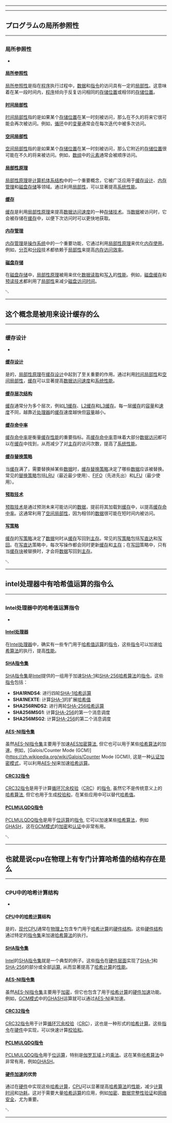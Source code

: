 # 
___
___
## プログラムの局所参照性
___
## 
### 局所参照性
- 

#### [局所参照性](https://zh.wikipedia.org/wiki/局所参照性)

[局所参照性](https://zh.wikipedia.org/wiki/局所参照性)是指在[程序](https://zh.wikipedia.org/wiki/程序)执行过程中，[数据](https://zh.wikipedia.org/wiki/数据)和[指令](https://zh.wikipedia.org/wiki/指令)的访问具有一定的[局部性](https://zh.wikipedia.org/wiki/局部性)。这意味着在某一段时间内，[程序](https://zh.wikipedia.org/wiki/程序)倾向于反复访问相同的[存储位置](https://zh.wikipedia.org/wiki/存储位置)或相邻的[存储位置](https://zh.wikipedia.org/wiki/存储位置)。

#### [时间局部性](https://zh.wikipedia.org/wiki/时间局部性)

[时间局部性](https://zh.wikipedia.org/wiki/时间局部性)指的是如果某个[存储位置](https://zh.wikipedia.org/wiki/存储位置)在某一时刻被访问，那么在不久的将来它很可能会再次被访问。例如，[循环](https://zh.wikipedia.org/wiki/循环)中的[变量](https://zh.wikipedia.org/wiki/变量)通常会在每次迭代中被多次访问。

#### [空间局部性](https://zh.wikipedia.org/wiki/空间局部性)

[空间局部性](https://zh.wikipedia.org/wiki/空间局部性)指的是如果某个[存储位置](https://zh.wikipedia.org/wiki/存储位置)在某一时刻被访问，那么它附近的[存储位置](https://zh.wikipedia.org/wiki/存储位置)很可能在不久的将来被访问。例如，[数组](https://zh.wikipedia.org/wiki/数组)中的[元素](https://zh.wikipedia.org/wiki/元素)通常会被顺序访问。

#### [局部性原理](https://zh.wikipedia.org/wiki/局部性原理)

[局部性原理](https://zh.wikipedia.org/wiki/局部性原理)是[计算机体系结构](https://zh.wikipedia.org/wiki/计算机体系结构)中的一个重要概念，它被广泛应用于[缓存设计](https://zh.wikipedia.org/wiki/缓存设计)、[内存管理](https://zh.wikipedia.org/wiki/内存管理)和[磁盘存储](https://zh.wikipedia.org/wiki/磁盘存储)等领域。通过利用[局部性](https://zh.wikipedia.org/wiki/局部性)，可以显著提高[系统性能](https://zh.wikipedia.org/wiki/系统性能)。

#### [缓存](https://zh.wikipedia.org/wiki/缓存)

[缓存](https://zh.wikipedia.org/wiki/缓存)是利用[局部性原理](https://zh.wikipedia.org/wiki/局部性原理)来提高[数据访问速度](https://zh.wikipedia.org/wiki/数据访问速度)的一种[存储技术](https://zh.wikipedia.org/wiki/存储技术)。当[数据](https://zh.wikipedia.org/wiki/数据)被访问时，它会被存储在[缓存](https://zh.wikipedia.org/wiki/缓存)中，以便下次访问时可以更快地获取。

#### [内存管理](https://zh.wikipedia.org/wiki/内存管理)

[内存管理](https://zh.wikipedia.org/wiki/内存管理)是[操作系统](https://zh.wikipedia.org/wiki/操作系统)中的一个重要功能，它通过利用[局部性原理](https://zh.wikipedia.org/wiki/局部性原理)来优化[内存使用](https://zh.wikipedia.org/wiki/内存使用)。例如，[分页](https://zh.wikipedia.org/wiki/分页)和[分段](https://zh.wikipedia.org/wiki/分段)技术都依赖于[局部性](https://zh.wikipedia.org/wiki/局部性)来提高[内存访问效率](https://zh.wikipedia.org/wiki/内存访问效率)。

#### [磁盘存储](https://zh.wikipedia.org/wiki/磁盘存储)

在[磁盘存储](https://zh.wikipedia.org/wiki/磁盘存储)中，[局部性原理](https://zh.wikipedia.org/wiki/局部性原理)被用来优化[数据读取](https://zh.wikipedia.org/wiki/数据读取)和[写入](https://zh.wikipedia.org/wiki/写入)的[性能](https://zh.wikipedia.org/wiki/性能)。例如，[磁盘缓存](https://zh.wikipedia.org/wiki/磁盘缓存)和[预读技术](https://zh.wikipedia.org/wiki/预读技术)都利用了[局部性](https://zh.wikipedia.org/wiki/局部性)来减少[磁盘访问时间](https://zh.wikipedia.org/wiki/磁盘访问时间)。

␃
___
## 这个概念是被用来设计缓存的么
___
## 
### 缓存设计
- 

#### [缓存设计](https://zh.wikipedia.org/wiki/缓存设计)

是的，[局部性原理](https://zh.wikipedia.org/wiki/局部性原理)在[缓存设计](https://zh.wikipedia.org/wiki/缓存设计)中起到了至关重要的作用。通过利用[时间局部性](https://zh.wikipedia.org/wiki/时间局部性)和[空间局部性](https://zh.wikipedia.org/wiki/空间局部性)，[缓存](https://zh.wikipedia.org/wiki/缓存)可以显著提高[数据访问速度](https://zh.wikipedia.org/wiki/数据访问速度)和[系统性能](https://zh.wikipedia.org/wiki/系统性能)。

#### [缓存层次结构](https://zh.wikipedia.org/wiki/缓存层次结构)

[缓存](https://zh.wikipedia.org/wiki/缓存)通常分为多个层次，例如[L1缓存](https://zh.wikipedia.org/wiki/L1缓存)、[L2缓存](https://zh.wikipedia.org/wiki/L2缓存)和[L3缓存](https://zh.wikipedia.org/wiki/L3缓存)。每一层[缓存](https://zh.wikipedia.org/wiki/缓存)的[容量](https://zh.wikipedia.org/wiki/容量)和[速度](https://zh.wikipedia.org/wiki/速度)不同，越靠近[处理器](https://zh.wikipedia.org/wiki/处理器)的[缓存](https://zh.wikipedia.org/wiki/缓存)速度越快但[容量](https://zh.wikipedia.org/wiki/容量)越小。

#### [缓存命中率](https://zh.wikipedia.org/wiki/缓存命中率)

[缓存命中率](https://zh.wikipedia.org/wiki/缓存命中率)是衡量[缓存性能](https://zh.wikipedia.org/wiki/缓存性能)的重要指标。高[缓存命中率](https://zh.wikipedia.org/wiki/缓存命中率)意味着大部分[数据访问](https://zh.wikipedia.org/wiki/数据访问)都可以在[缓存](https://zh.wikipedia.org/wiki/缓存)中找到，从而减少了对[主存](https://zh.wikipedia.org/wiki/主存)的访问次数，提高了[系统性能](https://zh.wikipedia.org/wiki/系统性能)。

#### [缓存替换策略](https://zh.wikipedia.org/wiki/缓存替换策略)

当[缓存](https://zh.wikipedia.org/wiki/缓存)满了，需要替换掉某些[数据](https://zh.wikipedia.org/wiki/数据)时，[缓存替换策略](https://zh.wikipedia.org/wiki/缓存替换策略)决定了哪些[数据](https://zh.wikipedia.org/wiki/数据)应该被替换。常见的[替换策略](https://zh.wikipedia.org/wiki/替换策略)包括[LRU](https://zh.wikipedia.org/wiki/LRU)（最近最少使用）、[FIFO](https://zh.wikipedia.org/wiki/FIFO)（先进先出）和[LFU](https://zh.wikipedia.org/wiki/LFU)（最少使用）。

#### [预取技术](https://zh.wikipedia.org/wiki/预取技术)

[预取技术](https://zh.wikipedia.org/wiki/预取技术)是通过预测未来可能访问的[数据](https://zh.wikipedia.org/wiki/数据)，提前将其加载到[缓存](https://zh.wikipedia.org/wiki/缓存)中，以提高[缓存命中率](https://zh.wikipedia.org/wiki/缓存命中率)。这通常利用了[空间局部性](https://zh.wikipedia.org/wiki/空间局部性)，因为相邻的[数据](https://zh.wikipedia.org/wiki/数据)很可能在短时间内被访问。

#### [写策略](https://zh.wikipedia.org/wiki/写策略)

[缓存](https://zh.wikipedia.org/wiki/缓存)的[写策略](https://zh.wikipedia.org/wiki/写策略)决定了[数据](https://zh.wikipedia.org/wiki/数据)何时从[缓存](https://zh.wikipedia.org/wiki/缓存)写回到[主存](https://zh.wikipedia.org/wiki/主存)。常见的[写策略](https://zh.wikipedia.org/wiki/写策略)包括[写直达](https://zh.wikipedia.org/wiki/写直达)和[写回](https://zh.wikipedia.org/wiki/写回)。在[写直达](https://zh.wikipedia.org/wiki/写直达)策略中，每次写操作都会同时更新[缓存](https://zh.wikipedia.org/wiki/缓存)和[主存](https://zh.wikipedia.org/wiki/主存)；在[写回](https://zh.wikipedia.org/wiki/写回)策略中，只有当[缓存块](https://zh.wikipedia.org/wiki/缓存块)被替换时，才会将[数据](https://zh.wikipedia.org/wiki/数据)写回到[主存](https://zh.wikipedia.org/wiki/主存)。

␃
___
## intel处理器中有哈希值运算的指令么
___
## 
### Intel处理器中的哈希值运算指令
- 

#### [Intel处理器](https://zh.wikipedia.org/wiki/Intel处理器)

在[Intel处理器](https://zh.wikipedia.org/wiki/Intel处理器)中，确实有一些专门用于[哈希值运算](https://zh.wikipedia.org/wiki/哈希值运算)的[指令](https://zh.wikipedia.org/wiki/指令)，这些[指令](https://zh.wikipedia.org/wiki/指令)可以加速[哈希算法](https://zh.wikipedia.org/wiki/哈希算法)的执行，提高[性能](https://zh.wikipedia.org/wiki/性能)。

#### [SHA指令集](https://zh.wikipedia.org/wiki/SHA指令集)

[SHA指令集](https://zh.wikipedia.org/wiki/SHA指令集)是[Intel](https://zh.wikipedia.org/wiki/Intel)提供的一组用于加速[SHA-1](https://zh.wikipedia.org/wiki/SHA-1)和[SHA-256](https://zh.wikipedia.org/wiki/SHA-256)[哈希算法](https://zh.wikipedia.org/wiki/哈希算法)的[指令](https://zh.wikipedia.org/wiki/指令)。这些[指令](https://zh.wikipedia.org/wiki/指令)包括：

- **SHA1RNDS4**: 进行四轮[SHA-1](https://zh.wikipedia.org/wiki/SHA-1)[哈希运算](https://zh.wikipedia.org/wiki/哈希运算)
- **SHA1NEXTE**: 计算[SHA-1](https://zh.wikipedia.org/wiki/SHA-1)的扩展[哈希值](https://zh.wikipedia.org/wiki/哈希值)
- **SHA256RNDS2**: 进行两轮[SHA-256](https://zh.wikipedia.org/wiki/SHA-256)[哈希运算](https://zh.wikipedia.org/wiki/哈希运算)
- **SHA256MSG1**: 计算[SHA-256](https://zh.wikipedia.org/wiki/SHA-256)的第一个消息调度
- **SHA256MSG2**: 计算[SHA-256](https://zh.wikipedia.org/wiki/SHA-256)的第二个消息调度

#### [AES-NI指令集](https://zh.wikipedia.org/wiki/AES-NI指令集)

虽然[AES-NI指令集](https://zh.wikipedia.org/wiki/AES-NI指令集)主要用于加速[AES加密算法](https://zh.wikipedia.org/wiki/AES加密算法), 但它也可以用于某些[哈希算法](https://zh.wikipedia.org/wiki/哈希算法)的加速。例如，[Galois/Counter Mode (GCM)](https://zh.wikipedia.org/wiki/Galois/Counter Mode (GCM)), 这是一种[认证加密模式](https://zh.wikipedia.org/wiki/认证加密模式)，可以利用[AES-NI](https://zh.wikipedia.org/wiki/AES-NI)来加速[哈希运算](https://zh.wikipedia.org/wiki/哈希运算)。

#### [CRC32指令](https://zh.wikipedia.org/wiki/CRC32指令)

[CRC32指令](https://zh.wikipedia.org/wiki/CRC32指令)是用于计算[循环冗余校验](https://zh.wikipedia.org/wiki/循环冗余校验)（[CRC](https://zh.wikipedia.org/wiki/CRC)）的[指令](https://zh.wikipedia.org/wiki/指令), 虽然它不是传统意义上的[哈希算法](https://zh.wikipedia.org/wiki/哈希算法), 但它也用于生成[校验和](https://zh.wikipedia.org/wiki/校验和)，在某些应用中可以替代[哈希值](https://zh.wikipedia.org/wiki/哈希值)。

#### [PCLMULQDQ指令](https://zh.wikipedia.org/wiki/PCLMULQDQ指令)

[PCLMULQDQ指令](https://zh.wikipedia.org/wiki/PCLMULQDQ指令)是用于[位运算](https://zh.wikipedia.org/wiki/位运算)的[指令](https://zh.wikipedia.org/wiki/指令), 它可以加速某些[哈希算法](https://zh.wikipedia.org/wiki/哈希算法)，例如[GHASH](https://zh.wikipedia.org/wiki/GHASH)，这在[GCM模式](https://zh.wikipedia.org/wiki/GCM模式)的[加密](https://zh.wikipedia.org/wiki/加密)和[认证](https://zh.wikipedia.org/wiki/认证)中非常有用。

␃
___
## 也就是说cpu在物理上有专门计算哈希值的结构存在是么
___
## 
### CPU中的哈希计算结构
- 

#### [CPU](https://zh.wikipedia.org/wiki/CPU)中的[哈希计算](https://zh.wikipedia.org/wiki/哈希计算)结构

是的，[现代CPU](https://zh.wikipedia.org/wiki/现代CPU)通常在[物理上](https://zh.wikipedia.org/wiki/物理上)包含专门用于[哈希计算](https://zh.wikipedia.org/wiki/哈希计算)的[硬件结构](https://zh.wikipedia.org/wiki/硬件结构)。这些[硬件结构](https://zh.wikipedia.org/wiki/硬件结构)通过特定的[指令集](https://zh.wikipedia.org/wiki/指令集)来加速[哈希算法](https://zh.wikipedia.org/wiki/哈希算法)的执行。

#### [SHA指令集](https://zh.wikipedia.org/wiki/SHA指令集)

[Intel](https://zh.wikipedia.org/wiki/Intel)的[SHA指令集](https://zh.wikipedia.org/wiki/SHA指令集)就是一个典型的例子。这些[指令](https://zh.wikipedia.org/wiki/指令)在[硬件层面](https://zh.wikipedia.org/wiki/硬件层面)实现了[SHA-1](https://zh.wikipedia.org/wiki/SHA-1)和[SHA-256](https://zh.wikipedia.org/wiki/SHA-256)的部分或全部[运算](https://zh.wikipedia.org/wiki/运算), 从而显著提高了[哈希计算](https://zh.wikipedia.org/wiki/哈希计算)的[性能](https://zh.wikipedia.org/wiki/性能)。

#### [AES-NI指令集](https://zh.wikipedia.org/wiki/AES-NI指令集)

虽然[AES-NI指令集](https://zh.wikipedia.org/wiki/AES-NI指令集)主要用于[加密](https://zh.wikipedia.org/wiki/加密)，但它也包含了用于[哈希计算](https://zh.wikipedia.org/wiki/哈希计算)的[硬件加速](https://zh.wikipedia.org/wiki/硬件加速)功能。例如，[GCM模式](https://zh.wikipedia.org/wiki/GCM模式)中的[GHASH](https://zh.wikipedia.org/wiki/GHASH)运算就可以通过[AES-NI](https://zh.wikipedia.org/wiki/AES-NI)来加速。

#### [CRC32指令](https://zh.wikipedia.org/wiki/CRC32指令)

[CRC32指令](https://zh.wikipedia.org/wiki/CRC32指令)用于计算[循环冗余校验](https://zh.wikipedia.org/wiki/循环冗余校验)（[CRC](https://zh.wikipedia.org/wiki/CRC)），这也是一种形式的[哈希计算](https://zh.wikipedia.org/wiki/哈希计算)。这些[指令](https://zh.wikipedia.org/wiki/指令)在[硬件](https://zh.wikipedia.org/wiki/硬件)中实现，可以快速计算[校验和](https://zh.wikipedia.org/wiki/校验和)。

#### [PCLMULQDQ指令](https://zh.wikipedia.org/wiki/PCLMULQDQ指令)

[PCLMULQDQ指令](https://zh.wikipedia.org/wiki/PCLMULQDQ指令)用于[位运算](https://zh.wikipedia.org/wiki/位运算)，特别是[伽罗瓦域](https://zh.wikipedia.org/wiki/伽罗瓦域)上的[乘法](https://zh.wikipedia.org/wiki/乘法)。这在某些[哈希算法](https://zh.wikipedia.org/wiki/哈希算法)中非常有用，例如[GHASH](https://zh.wikipedia.org/wiki/GHASH)。

#### [硬件加速](https://zh.wikipedia.org/wiki/硬件加速)的优势

通过在[硬件](https://zh.wikipedia.org/wiki/硬件)中实现这些[哈希计算](https://zh.wikipedia.org/wiki/哈希计算)，[CPU](https://zh.wikipedia.org/wiki/CPU)可以显著提高[哈希算法](https://zh.wikipedia.org/wiki/哈希算法)的[性能](https://zh.wikipedia.org/wiki/性能)，减少[计算时间](https://zh.wikipedia.org/wiki/计算时间)和[功耗](https://zh.wikipedia.org/wiki/功耗)。这对于需要大量[哈希运算](https://zh.wikipedia.org/wiki/哈希运算)的应用，例如[加密](https://zh.wikipedia.org/wiki/加密)、[数据完整性验证](https://zh.wikipedia.org/wiki/数据完整性验证)和[网络安全](https://zh.wikipedia.org/wiki/网络安全)，尤为重要。

␃
___
